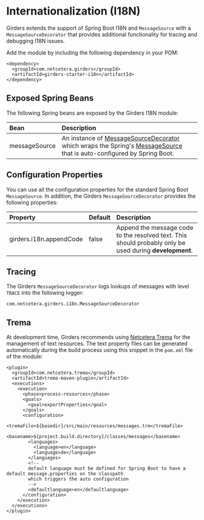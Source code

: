 # Internationalization (I18N)

Girders extends the support of Spring Boot I18N and `MessageSource` with a `MessageSourceDecorator` that provides
additional functionality for tracing and debugging I18N issues.

Add the module by including the following dependency in your POM:

    <dependency>
      <groupId>com.netcetera.girders</groupId>
      <artifactId>girders-starter-i18n</artifactId>
    </dependency>
    
## Exposed Spring Beans

The following Spring beans are exposed by the Girders I18N module:

| Bean | Description |
|:--------|:------------|
| messageSource | An instance of [MessageSourceDecorator](../apidocs/com/netcetera/girders/i18n/MessageSourceDecorator.html) which wraps the Spring's [MessageSource](https://docs.spring.io/spring-framework/docs/current/javadoc-api/org/springframework/context/MessageSource.html) that is auto-configured by Spring Boot. |

## Configuration Properties

You can use all the configuration properties for the standard Spring Boot `MessageSource`. In addition, the Girders
`MessageSourceDecorator` provides the following properties:

| Property | Default | Description |
|:---------|:--------|:------------|
| girders.i18n.appendCode | false | Append the message code to the resolved text. This should probably only be used during **development**. |

## Tracing
The Girders `MessageSourceDecorator` logs lookups of messages with level `TRACE` into the following logger:

    com.netcetera.girders.i18n.MessageSourceDecorator

## Trema
At development time, Girders recommends using 
<a href="https://plaza.netcetera.com/wiki/display/themas/11.03+Trema+-+Text+Resource+Handling">Netcetera Trema</a>
for the management of text resources. The text property files can be generated automatically during the build
process using this snippet in the <code>pom.xml</code> file of the module:

    <plugin>
      <groupId>com.netcetera.trema</groupId>
      <artifactId>trema-maven-plugin</artifactId>
      <executions>
        <execution>
          <phase>process-resources</phase>
          <goals>
            <goal>exportProperties</goal>
          </goals>
          <configuration>
            <tremaFile>${basedir}/src/main/resources/messages.trm</tremaFile>
            <basename>${project.build.directory}/classes/messages</basename>
            <languages>
              <language>en</language>
              <language>de</language>
            </languages>
            <!--
            default language must be defined for Spring Boot to have a default message.properties on the classpath
            which triggers the auto configuration
            -->
            <defaultlanguage>en</defaultlanguage>
          </configuration>
        </execution>
      </executions>
    </plugin>
